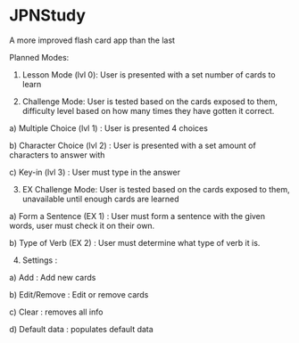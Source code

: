 # JPNStudy
A more improved flash card app than the last

Planned Modes:

1) Lesson Mode (lvl 0): User is presented with a set number of cards to learn

2) Challenge Mode: User is tested based on the cards exposed to them, difficulty level based on how many times they have gotten it correct.

  a) Multiple Choice (lvl 1) : User is presented 4 choices
  
  b) Character Choice (lvl 2) : User is presented with a set amount of characters to answer with
  
  c) Key-in (lvl 3) : User must type in the answer
  
3) EX Challenge Mode: User is tested based on the cards exposed to them, unavailable until enough cards are learned

  a) Form a Sentence (EX 1) : User must form a sentence with the given words, user must check it on their own.
  
  b) Type of Verb (EX 2) : User must determine what type of verb it is.
  
4) Settings :

  a) Add : Add new cards
  
  b) Edit/Remove : Edit or remove cards
  
  c) Clear : removes all info
  
  d) Default data : populates default data
